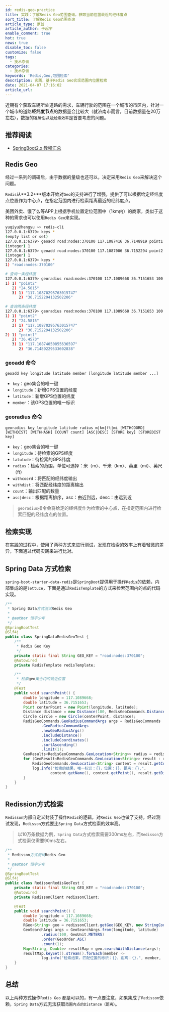 ```yaml
---
id: redis-geo-practice
title: 实践：了解Redis Geo范围查询，获取当前位置最近的经纬度点
sort_title: 了解Redis Geo范围查询
article_type: 原创
article_author: 于起宇
enable_comment: true
hot: true
news: true
disable_toc: false
customize: false
tags:
  - 技术杂谈
categories:
  - 技术杂谈
keywords: 'Redis,Geo,范围检索'
description: 实践，基于Redis Geo实现范围内位置检索
date: 2021-04-07 17:16:02
article_url:
---
```


近期有个获取车辆所处道路的需求，车辆行驶的范围在一个城市的市区内，针对一个城市的道路**经纬度节点**的数据量会比较大（就济南市而言，目前数据量在20万左右），数据的`准确性`以及`检索效率`是首要考虑的问题。

<!--more-->
## 推荐阅读
- [SpringBoot2.x 教程汇总](https://blog.yuqiyu.com/spring-boot-2-x-articles.html)

## Redis Geo

经过一系列的调研后，由于数据的量级也还可以，决定采用`Redis Geo`来解决这个问题。

`Redis`从**3.2+**版本开始对`Geo`的支持进行了增强，提供了可以根据给定经纬度点位置作为中心点，在指定范围内进行检索距离最近的经纬度点。

美团外卖、饿了么等APP上根据手机位置定位范围中（1km内）的商家，类似于这种的需求也可以使用`Redis Geo`来实现。

```sh
yuqiyu@hengyu ~> redis-cli
127.0.0.1:6379> keys *
(empty list or set)
127.0.0.1:6379> geoadd road:nodes:370100 117.1087416 36.7148919 point1 
(integer) 1
127.0.0.1:6379> geoadd road:nodes:370100 117.1087006 36.7152294 point2 
(integer) 1
127.0.0.1:6379> keys *
1) "road:nodes:370100"

# 查询一条经纬度
127.0.0.1:6379> georadius road:nodes:370100 117.1089668 36.7151653 100 m withdist withcoord count 1
1) 1) "point2"
   2) "24.5815"
   3) 1) "117.10870295763015747"
      2) "36.7152294132502206"

# 查询两条经纬度
127.0.0.1:6379> georadius road:nodes:370100 117.1089668 36.7151653 100 m withdist withcoord count 2
1) 1) "point2"
   2) "24.5815"
   3) 1) "117.10870295763015747"
      2) "36.7152294132502206"
2) 1) "point1"
   2) "36.4573"
   3) 1) "117.10874050855636597"
      2) "36.71489229533602838"
```

### geoadd 命令

```
geoadd key longitude latitude member [longitude latitude member ...]
```

- `key`：geo集合的唯一键
- `longitude`：新增GPS位置的经度
- `latitude`：新增GPS位置的纬度
- `member`：该GPS位置的唯一标识

### georadius 命令

```
georadius key longitude latitude radius m|km|ft|mi [WITHCOORD] [WITHDIST] [WITHHASH] [COUNT count] [ASC|DESC] [STORE key] [STOREDIST key]
```

- `key`：geo集合的唯一键
- `longitude`：待检索的GPS经度
- `latutude`：待检索的GPS纬度
- `radius`：检索的范围，单位可选择：米（m）、千米（km）、英里（mi）、英尺（ft）
- `withcoord`：将匹配的经纬度输出
- `withdist`：将匹配经纬度的距离输出
- `count`：输出匹配的数量
- `asc|desc`：根据距离排序，asc：由近到远，desc：由远到近

> `georadius`指令会将给定的经纬度作为检索的中心点，在指定范围内进行检索匹配的经纬度点的位置。

## 检索实现

在实践的过程中，使用了两种方式来进行测试，发现在检索的效率上有着轻微的差异，下面通过代码实践来进行比对。

## Spring Data 方式检索

`spring-boot-starter-data-redis`是`SpringBoot`提供用于操作`Redis`的依赖，内部集成的是`lettuce`，下面是通过`RedisTemplate`的方式来检索范围内的点的代码实现。

```java
/**
 * Spring Data方式测试Redis Geo
 *
 * @author 恒宇少年
 */
@SpringBootTest
@Slf4j
public class SpringDataRedisGeoTest {
    /**
     * Redis Geo Key
     */
    private static final String GEO_KEY = "road:nodes:370100";
    @Autowired
    private RedisTemplate redisTemplate;

    /**
     * 检索geo集合内的最近位置
     */
    @Test
    public void searchPoint() {
        double longitude = 117.1089668;
        double latitude = 36.7151653;
        Point centerPoint = new Point(longitude, latitude);
        Distance distance = new Distance(100, RedisGeoCommands.DistanceUnit.METERS);
        Circle circle = new Circle(centerPoint, distance);
        RedisGeoCommands.GeoRadiusCommandArgs args = RedisGeoCommands
                .GeoRadiusCommandArgs
                .newGeoRadiusArgs()
                .includeDistance()
                .includeCoordinates()
                .sortAscending()
                .limit(1);
        GeoResults<RedisGeoCommands.GeoLocation<String>> radius = redisTemplate.boundGeoOps(GEO_KEY).radius(circle, args);
        for (GeoResult<RedisGeoCommands.GeoLocation<String>> result : radius) {
            RedisGeoCommands.GeoLocation<String> content = result.getContent();
            log.info("检索的结果，唯一标识：{}，位置：{}，距离：{}.",
                    content.getName(), content.getPoint(), result.getDistance());
        }
    }
}
```



## Redission方式检索

`Redisson`内部自定义封装了操作`Redis`的逻辑，对`Redis Geo`也做了支持，经过测试发现，`Redisson`方式要比`Spring Data`方式检索的效率高。

> 以10万条数据为例，`Spring Data`方式检索需要300ms左右，而`Redisson`方式检索仅需要90ms左右。

```java
/**
 * Redisson方式测试Redis Geo
 *
 * @author 恒宇少年
 */
@SpringBootTest
@Slf4j
public class RedissonRedisGeoTest {
    private static final String GEO_KEY = "road:nodes:370100";
    @Autowired
    private RedissonClient redissonClient;

    @Test
    public void searchPoint() {
        double longitude = 117.1089668;
        double latitude = 36.7151653;
        RGeo<String> geo = redissonClient.getGeo(GEO_KEY, new StringCodec());
        GeoSearchArgs args = GeoSearchArgs.from(longitude, latitude)
                .radius(100, GeoUnit.METERS)
                .order(GeoOrder.ASC)
                .count(1);
        Map<String, Double> resultMap = geo.searchWithDistance(args);
        resultMap.keySet().stream().forEach(member ->
                log.info("检索结果，匹配位置的标识：{}，距离：{}.", member, resultMap.get(member)));
    }
}
```



## 总结

以上两种方式操作`Redis Geo` 都是可以的，有一点要注意，如果集成了`Redisson`依赖，`Spring Data`方式无法获取`范围内点的Distance（距离）`。
